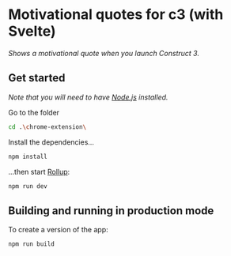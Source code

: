 # Motivational quotes for c3 (with Svelte)

*Shows a motivational quote when you launch Construct 3.*


## Get started

*Note that you will need to have [Node.js](https://nodejs.org) installed.*

Go to the folder

```bash
cd .\chrome-extension\
```

Install the dependencies...

```bash
npm install
```

...then start [Rollup](https://rollupjs.org):

```bash
npm run dev
```

## Building and running in production mode

To create a version of the app:

```bash
npm run build
```